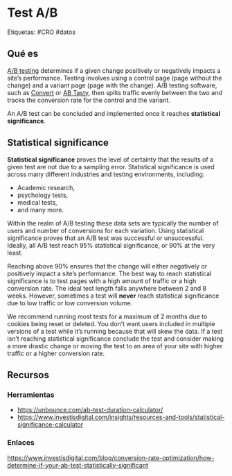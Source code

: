 # Test A/B
Etiquetas: #CRO #datos 

## Qué es
[A/B testing](https://vwo.com/ab-testing/) determines if a given change positively or negatively impacts a site’s performance. Testing involves using a control page (page without the change) and a variant page (page with the change). A/B testing software, such as [Convert](https://www.convert.com/) or [AB Tasty](https://www.abtasty.com/), then splits traffic evenly between the two and tracks the conversion rate for the control and the variant. 

An A/B test can be concluded and implemented once it reaches **statistical significance**.

## Statistical significance
**Statistical significance** proves the level of certainty that the results of a given test are not due to a sampling error. Statistical significance is used across many different industries and testing environments, including:

-   Academic research,
-   psychology tests,
-   medical tests,
-   and many more.

Within the realm of A/B testing these data sets are typically the number of users and number of conversions for each variation. Using statistical significance proves that an A/B test was successful or unsuccessful. Ideally, all A/B test reach 95% statistical significance, or 90% at the very least. 

Reaching above 90% ensures that the change will either negatively or positively impact a site’s performance. The best way to reach statistical significance is to test pages with a high amount of traffic or a high conversion rate. The ideal test length falls anywhere between 2 and 8 weeks. However, sometimes a test will **never** reach statistical significance due to low traffic or low conversion volume.

We recommend running most tests for a maximum of 2 months due to cookies being reset or deleted. You don’t want users included in multiple versions of a test while it’s running because that will skew the data. If a test isn’t reaching statistical significance conclude the test and consider making a more drastic change or moving the test to an area of your site with higher traffic or a higher conversion rate.

## Recursos
### Herramientas
- https://unbounce.com/ab-test-duration-calculator/ 
- https://www.investisdigital.com/insights/resources-and-tools/statistical-significance-calculator

### Enlaces
https://www.investisdigital.com/blog/conversion-rate-optimization/how-determine-if-your-ab-test-statistically-significant 